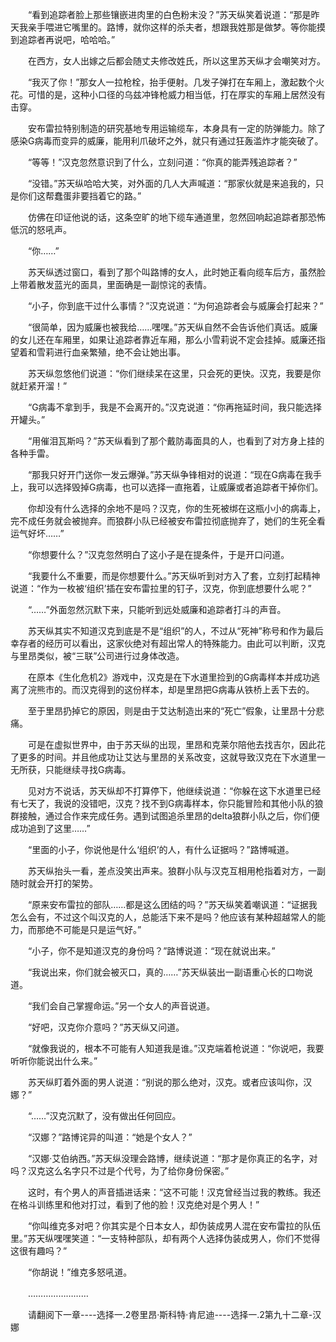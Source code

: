 <div class="read-content j_readContent" id="">
                <p>　　“看到追踪者脸上那些镶嵌进肉里的白色粉末没？”苏天纵笑着说道：“那是昨天我亲手喂进它嘴里的。路博，就你这样的杀夫者，想跟我姓那是做梦。等你能摸到追踪者再说吧，哈哈哈。”<p>　　在西方，女人出嫁之后都会随丈夫修改姓氏，所以这里苏天纵才会嘲笑对方。<p>　　“我灭了你！”那女人一拉枪栓，抬手便射。几发子弹打在车厢上，激起数个火花。可惜的是，这种小口径的乌兹冲锋枪威力相当低，打在厚实的车厢上居然没有击穿。<p>　　安布雷拉特别制造的研究基地专用运输缆车，本身具有一定的防弹能力。除了感染G病毒而变异的威廉，能用利爪破坏之外，就只有通过狂轰滥炸才能突破了。<p>　　“等等！”汉克忽然意识到了什么，立刻问道：“你真的能弄残追踪者？”<p>　　“没错。”苏天纵哈哈大笑，对外面的几人大声喊道：“那家伙就是来追我的，只是你们这帮蠢蛋非要挡着它的路。”<p>　　仿佛在印证他说的话，这条空旷的地下缆车通道里，忽然回响起追踪者那恐怖低沉的怒吼声。<p>　　“你……”<p>　　苏天纵透过窗口，看到了那个叫路博的女人，此时她正看向缆车后方，虽然脸上带着散发蓝光的面具，里面确是一副惊诧的表情。<p>　　“小子，你到底干过什么事情？”汉克说道：“为何追踪者会与威廉会打起来？”<p>　　“很简单，因为威廉也被我给……嘿嘿。”苏天纵自然不会告诉他们真话。威廉的女儿还在车厢里，如果让追踪者靠近车厢，那么小雪莉说不定会挂掉。威廉还指望着和雪莉进行血亲繁殖，绝不会让她出事。<p>　　苏天纵忽悠他们说道：“你们继续呆在这里，只会死的更快。汉克，我要是你就赶紧开溜！”<p>　　“G病毒不拿到手，我是不会离开的。”汉克说道：“你再拖延时间，我只能选择开罐头。”<p>　　“用催泪瓦斯吗？”苏天纵看到了那个戴防毒面具的人，也看到了对方身上挂的各种手雷。<p>　　“那我只好开门送你一发云爆弹。”苏天纵争锋相对的说道：“现在G病毒在我手上，我可以选择毁掉G病毒，也可以选择一直拖着，让威廉或者追踪者干掉你们。<p>　　你却没有什么选择的余地不是吗？汉克，你的生死被绑在这瓶小小的病毒上，完不成任务就会被抛弃。而狼群小队已经被安布雷拉彻底抛弃了，她们的生死全看运气好坏……”<p>　　“你想要什么？”汉克忽然明白了这小子是在提条件，于是开口问道。<p>　　“我要什么不重要，而是你想要什么。”苏天纵听到对方入了套，立刻打起精神说道：“作为一枚被‘组织’插在安布雷拉里的钉子，汉克，你到底想要什么呢？”<p>　　“……”外面忽然沉默下来，只能听到远处威廉和追踪者打斗的声音。<p>　　苏天纵其实不知道汉克到底是不是“组织”的人，不过从“死神”称号和作为最后幸存者的经历可以看出，这家伙绝对有超出常人的特殊能力。由此可以判断，汉克与里昂类似，被“三联”公司进行过身体改造。<p>　　在原本《生化危机2》游戏中，汉克是在下水道里捡到的G病毒样本并成功逃离了浣熊市的。而汉克得到的这份样本，却是里昂把G病毒从铁桥上丢下去的。<p>　　至于里昂扔掉它的原因，则是由于艾达制造出来的“死亡”假象，让里昂十分悲痛。<p>　　可是在虚拟世界中，由于苏天纵的出现，里昂和克莱尔陪他去找吉尔，因此花了更多的时间。并且他成功让艾达与里昂的关系改变，这就导致汉克在下水道里一无所获，只能继续寻找G病毒。<p>　　见对方不说话，苏天纵却不打算停下，他继续说道：“你躲在这下水道里已经有七天了，我说的没错吧，汉克？找不到G病毒样本，你只能冒险和其他小队的狼群接触，通过合作来完成任务。遇到试图追杀里昂的delta狼群小队之后，你们便成功追到了这里……”<p>　　“里面的小子，你说他是什么‘组织’的人，有什么证据吗？”路博喊道。<p>　　苏天纵抬头一看，差点没笑出声来。狼群小队与汉克互相用枪指着对方，一副随时就会开打的架势。<p>　　“原来安布雷拉的部队……都是这么团结的吗？”苏天纵笑着嘲讽道：“证据我怎么会有，不过这个叫汉克的人，总能活下来不是吗？他应该有某种超越常人的能力，而那绝不可能是只是运气好。”<p>　　“小子，你不是知道汉克的身份吗？”路博说道：“现在就说出来。”<p>　　“我说出来，你们就会被灭口，真的……”苏天纵装出一副语重心长的口吻说道。<p>　　“我们会自己掌握命运。”另一个女人的声音说道。<p>　　“好吧，汉克你介意吗？”苏天纵又问道。<p>　　“就像我说的，根本不可能有人知道我是谁。”汉克端着枪说道：“你说吧，我要听听你能说出什么来。”<p>　　苏天纵盯着外面的男人说道：“别说的那么绝对，汉克。或者应该叫你，汉娜？”<p>　　“……”汉克沉默了，没有做出任何回应。<p>　　“汉娜？”路博诧异的叫道：“她是个女人？”<p>　　“汉娜·艾伯纳西。”苏天纵没理会路博，继续说道：“那才是你真正的名字，对吗？汉克这么名字只不过是个代号，为了给你身份保密。”<p>　　这时，有个男人的声音插进话来：“这不可能！汉克曾经当过我的教练。我还在格斗训练里和他对打过，看到了他的脸！汉克绝对是个男人！”<p>　　“你叫维克多对吧？你其实是个日本女人，却伪装成男人混在安布雷拉的队伍里。”苏天纵嘿嘿笑道：“一支特种部队，却有两个人选择伪装成男人，你们不觉得这很有趣吗？”<p>　　“你胡说！”维克多怒吼道。<p>　　……………………<p>　　请翻阅下一章----选择一.2卷里昂·斯科特·肯尼迪----选择一.2第九十二章-汉娜<p> 
            </div>